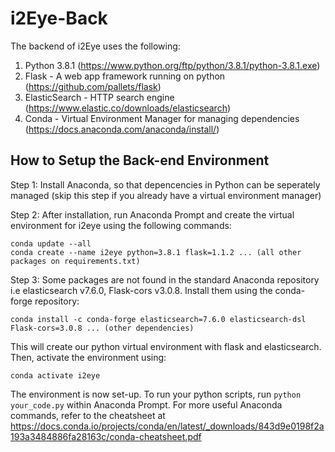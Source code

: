 # i2Eye-Back
The backend of i2Eye uses the following:
1. Python 3.8.1 (https://www.python.org/ftp/python/3.8.1/python-3.8.1.exe)
2. Flask - A web app framework running on python (https://github.com/pallets/flask)
3. ElasticSearch - HTTP search engine (https://www.elastic.co/downloads/elasticsearch)
4. Conda - Virtual Environment Manager for managing dependencies (https://docs.anaconda.com/anaconda/install/)

## How to Setup the Back-end Environment
Step 1: Install Anaconda, so that depencencies in Python can be seperately managed (skip this step if you already have a virtual environment manager)

Step 2: After installation, run Anaconda Prompt and create the virtual environment for i2eye using the following commands:
```
conda update --all
conda create --name i2eye python=3.8.1 flask=1.1.2 ... (all other packages on requirements.txt)
```
Step 3: Some packages are not found in the standard Anaconda repository i.e elasticsearch v7.6.0, Flask-cors v3.0.8. Install them using the conda-forge repository: 
```
conda install -c conda-forge elasticsearch=7.6.0 elasticsearch-dsl Flask-cors=3.0.8 ... (other dependencies)
``` 

This will create our python virtual environment with flask and elasticsearch. Then, activate the environment using:
```
conda activate i2eye
```
The environment is now set-up. To run your python scripts, run `python your_code.py` within Anaconda Prompt.
For more useful Anaconda commands, refer to the cheatsheet at https://docs.conda.io/projects/conda/en/latest/_downloads/843d9e0198f2a193a3484886fa28163c/conda-cheatsheet.pdf
